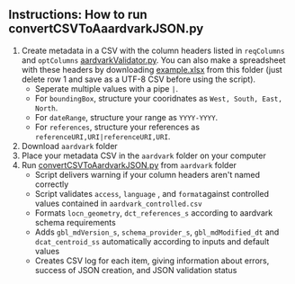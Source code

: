 ## Instructions: How to run convertCSVToAaardvarkJSON.py

1. Create metadata in a CSV with the column headers listed in `reqColumns` and `optColumns` [aardvarkValidator.py](../aardvarkValidator.py). You can also make a spreadsheet with these headers by downloading [example.xlsx](../example.xlsx) from this folder (just delete row 1 and save as a UTF-8 CSV before using the script).
   - Seperate multiple values with a pipe `|`.
   - For `boundingBox`, structure your cooridnates as `West, South, East, North`.
   - For `dateRange`, structure your range as `YYYY-YYYY`.
   - For `references`, structure your references as `referenceURI,URI|referenceURI,URI`.
2. Download `aardvark` folder
3. Place your metadata CSV in the `aardvark` folder on your computer
4. Run [convertCSVToAardvarkJSON.py](../convertCSVToAardvarkJSON.py) from `aardvark` folder
   - Script delivers warning if your column headers aren't named correctly
   - Script validates `access`, `language` ,  and `format`against controlled values contained in `aardvark_controlled.csv`
   - Formats `locn_geometry`, `dct_references_s` according to aardvark schema requirements
   - Adds `gbl_mdVersion_s`, `schema_provider_s`, `gbl_mdModified_dt` and `dcat_centroid_ss` automatically according to inputs and default values
   - Creates CSV log for each item, giving information about errors, success of JSON creation, and JSON validation status
